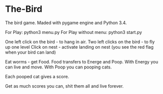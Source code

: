 # The-Bird
The bird game. Maded with pygame engine and Python 3.4.

For Play: python3 menu.py
For Play without menu: python3 start.py

One left click on the bird - to hang in air.
Two left clicks on the bird - to fly up one level
Click on nest - activate landing on nest (you see the red flag when your bird can land)

Eat worms - get Food.
Food transfers to Energe and Poop.
With Energy you can live and move.
With Poop you can pooping cats.

Each pooped cat gives a score.

Get as much scores you can, shit them all and live forever.
